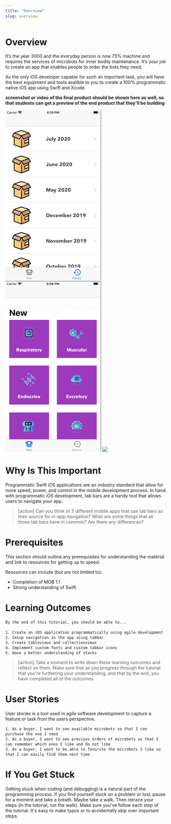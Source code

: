 ```yaml
---
title: "Overview"
slug: overview
---
```


# Overview

It’s the year 3000 and the everyday person is now 75% machine and requires the services of microbots for inner bodily maintenance. It’s your job to create an app that enables people to order the bots they need. 

As the only iOS developer capable for such an important task, you will have the best equipment and tools availble to you to create a 100% programmatic native iOS app using Swift and Xcode. 

**screenshot or video of the final product should be shown here as well, so that students can get a preview of the end product that they'll be building**

<img src="assets/history-screen.png" width="300">  <img src="assets/new-screen.png" width="300"> <img src="assets/order-list.png" width="300">


# Why Is This Important
Programmatic Swift iOS applications are an industry standard that allow for more speed, power, and control in the mobile development process. In hand with programmatic iOS development, tab bars are a handy tool that allows users to navigate your app. 

> [action]
> Can you think of 3 different mobile apps that use tab bars as their source for in-app navigation? What are some things that all those tab bars have in common? Are there any differences?


# Prerequisites

This section should outline any prerequisites for understanding the material and link to resources for getting up to speed.

Resources can include (but are not limited to):

- Completion of MOB 1.1 
- Strong understanding of Swift 

# Learning Outcomes

```
By the end of this tutorial, you should be able to...

1. Create an iOS application programmatically using agile development
2. Setup navigation in the app using tabbar 
3. Create tableviews and collectionviews 
4. Implement custom fonts and custom tabbar icons 
5. Have a better understanding of stacks
```

>[action]
> Take a moment to write down these learning outcomes and reflect on them. Make sure that as you progress through the tutorial that you're furthering your understanding, and that by the end, you have completed all of the outcomes.

# User Stories
User stories is a tool used in agile software development to capture a feature or task from the users perspective. 

```
1. As a buyer, I want to see available microbots so that I can purchase the one I need 
2. As a buyer, I want to see previous orders of microbots so that I can remember which ones I like and do not like 
3. As a buyer, I want to be able to favorite the microbots I like so that I can easily find them next time 
```

# If You Get Stuck
Getting stuck when coding (and debugging) is a natural part of the programming process. If you find yourself stuck on a problem or lost, pause for a moment and take a breath. Maybe take a walk. Then retrace your steps (in the tutorial, not the walk). Make sure you've follow each step of the tutorial. It's easy to make typos or to accidentally skip over important steps.
